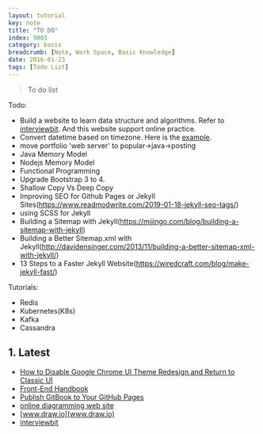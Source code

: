 ```yaml
---
layout: tutorial
key: note
title: "TO DO"
index: 9003
category: basis
breadcrumb: [Note, Work Space, Basic Knowledge]
date: 2016-01-23
tags: [Todo List]
---
```


> To do list

Todo:
* Build a website to learn data structure and algorithms. Refer to [interviewbit](https://www.interviewbit.com/practice/). And this website support online practice.
* Convert datetime based on timezone. Here is the [example](https://www.timeanddate.com/worldclock/converted.html?iso=20190311T00&p1=198&p2=137).
* move portfolio 'web server' to popular->java->posting
* Java Memory Model
*  Nodejs Memory Model
* Functional Programming
* Upgrade Bootstrap 3 to 4.
* Shallow Copy Vs Deep Copy
* Improving SEO for Github Pages or Jekyll Sites(https://www.readmodwrite.com/2019-01-18-jekyll-seo-tags/)
* using SCSS for Jekyll
* Building a Sitemap with Jekyll(https://mijingo.com/blog/building-a-sitemap-with-jekyll)
* Building a Better Sitemap.xml with Jekyll(http://davidensinger.com/2013/11/building-a-better-sitemap-xml-with-jekyll/)
* 13 Steps to a Faster Jekyll Website(https://wiredcraft.com/blog/make-jekyll-fast/)






Tutorials:
* Redis
* Kubernetes(K8s)
* Kafka
* Cassandra

## 1. Latest
* [How to Disable Google Chrome UI Theme Redesign and Return to Classic UI](http://osxdaily.com/2018/09/10/disable-chrome-ui-theme-redesign/)
* [Front-End Handbook](https://www.frontendhandbook.com/)
* [Publish GitBook to Your GitHub Pages](http://sangsoonam.github.io/2016/08/02/publish-gitbook-to-your-github-pages.html)
* [online diagramming web site](https://github.com/jgraph/drawio)
* [www.draw.io](www.draw.io)
* [interviewbit](https://www.interviewbit.com/practice/)
